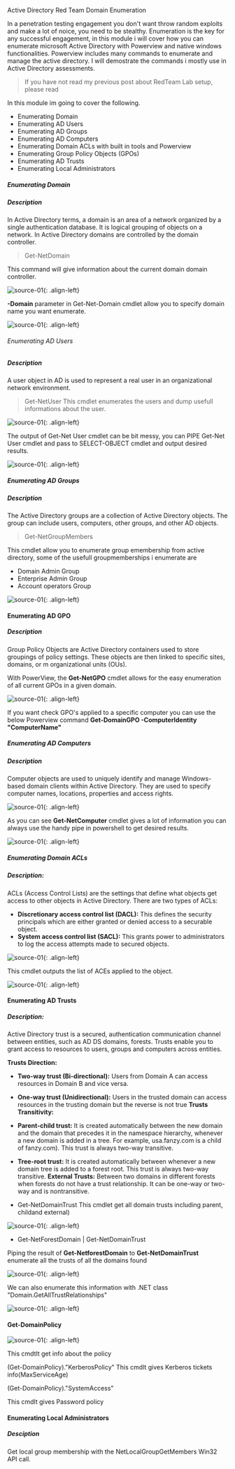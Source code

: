 Active Directory Red Team Domain Enumeration

In a penetration testing engagement you don't want throw random exploits and make a lot of noice, you need to be stealthy. Enumeration is the key for any successful engagement, in this module i will cover how you can enumerate microsoft Active Directory with Powerview and native windows functionalities. Powerview includes many commands to enumerate and manage the active directory. I will demostrate the commands i mostly use in Active Directory assessments. 
> If you have not read my previous post about RedTeam Lab setup, please read

In this module im going to cover the following.

-    Enumerating Domain
-    Enumerating AD Users
-    Enumerating AD Groups
-    Enumerating AD Computers
-    Enumerating Domain ACLs with built in tools  and Powerview
-    Enumerating Group Policy Objects (GPOs)
-    Enumerating AD Trusts
-    Enumerating Local Administrators

##### Enumerating Domain

##### Description 
In Active Directory terms, a domain is an area of a network organized by a single authentication database. It is logical grouping of objects on a network. In Active Directory domains are controlled by the domain controller.

> Get-NetDomain 

This command will give information about the current domain domain controller.

![source-01](/img/enu1.PNG){: .align-left}

**-Domain** parameter in Get-Net-Domain cmdlet allow you to specify domain name you want enumerate.

![source-01](/img/enu2.PNG){: .align-left}


###### Enumerating AD Users

##### Description
A user object in AD is used to represent a real user in an organizational network environment.

 > Get-NetUser
This cmdlet enumerates the users and dump usefull informations about the user.

![source-01](/img/enu3.PNG){: .align-left}

The output of Get-Net User cmdlet can be bit messy, you can PIPE Get-Net User cmdlet and pass to SELECT-OBJECT cmdlet and output desired results.

![source-01](/img/enu4.PNG){: .align-left}


##### Enumerating AD Groups

##### Description
The Active Directory groups are a collection of Active Directory objects. The group can include users, computers, other groups, and other AD objects.

> Get-NetGroupMembers

This cmdlet allow you to enumerate group emembership from active directory, some of the usefull groupmemberships i enumerate are 
- Domain Admin Group
- Enterprise Admin Group
- Account operators Group


![source-01](/img/enu5.PNG){: .align-left}


#### Enumerating AD GPO

##### Description
Group Policy Objects are Active Directory containers used to store groupings of policy settings. These objects are then linked to specific sites, domains, or m organizational units (OUs).

With PowerView, the **Get-NetGPO**  cmdlet allows for the easy enumeration of all current GPOs in a given domain.

![source-01](/img/enu6.PNG){: .align-left}

If you want check GPO's applied to a specific computer you can use the below Powerview command
**Get-DomainGPO -ComputerIdentity  "ComputerName"**


##### Enumerating AD Computers

##### Description
Computer objects are used to uniquely identify and manage Windows-based domain clients within Active Directory. They are used to specify computer names, locations, properties and access rights.

![source-01](/img/enu8.PNG){: .align-left}

As you can see **Get-NetComputer** cmdlet gives a lot of information you can always use the handy pipe in powershell to get desired results.

![source-01](/img/enu9.PNG){: .align-left}


##### Enumerating Domain ACLs 

##### Description:
ACLs (Access Control Lists) are the settings that define what objects get access to other objects in Active Directory. 
There are two types of ACLs:
- **Discretionary access control list (DACL):** This defines the security principals which are either granted or denied access to a securable object.
- **System access control list (SACL):** This grants power to administrators to log the access attempts made to secured objects.

![source-01](/img/enu10.PNG){: .align-left}

This cmdlet outputs the list of ACEs applied to the object. 

![source-01](/img/enu15.PNG){: .align-left}


 #### Enumerating AD Trusts
 
 ##### Description:
 Active Directory trust is a secured, authentication communication channel between entities, such as AD DS domains, forests. Trusts enable you to grant access to resources to users, groups and computers across entities.

**Trusts Direction:**
- **Two-way trust (Bi-directional):** Users from Domain A can access resources in Domain B
and vice versa.
- **One-way trust (Unidirectional):** Users in the trusted domain can access resources in the
trusting domain but the reverse is not true
**Trusts Transitivity:**
- **Parent-child trust:** It is created automatically between the new domain and the domain
that precedes it in the namespace hierarchy, whenever a new domain is added in a tree.
For example, usa.fanzy.com is a child of fanzy.com). This trust is always two-way
transitive.
- **Tree-root trust:** It is created automatically between whenever a new domain tree is
added to a forest root. This trust is always two-way transitive.
**External Trusts:** Between two domains in different forests when forests do not have a trust
relationship. It can be one-way or two-way and is nontransitive.

- Get-NetDomainTrust 
This cmdlet get all domain trusts including parent, childand external)

![source-01](/img/enu11.PNG){: .align-left}

- Get-NetForestDomain | Get-NetDomainTrust

Piping the result of **Get-NetforestDomain** to **Get-NetDomainTrust**  enumerate all the trusts of all the domains found 

![source-01](/img/enu12.PNG){: .align-left}

We can also enumerate this information with .NET class "Domain.GetAllTrustRelationships"

![source-01](/img/enu14.PNG){: .align-left}


#### Get-DomainPolicy 

![source-01](/img/enu13.PNG){: .align-left}


This cmdtlt get info about the policy

(Get-DomainPolicy)."KerberosPolicy" 
This cmdlt gives Kerberos tickets info(MaxServiceAge)

(Get-DomainPolicy)."SystemAccess" 

This cmdlt gives Password policy

####  Enumerating Local Administrators
##### Desciption
Get local group membership with the NetLocalGroupGetMembers Win32 API call.

